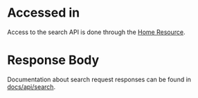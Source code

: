 
# Accessed in

Access to the search API is done through the [Home Resource](../api/root.md).

# Response Body

Documentation about search request responses can be found in [docs/api/search](../api/search.md).